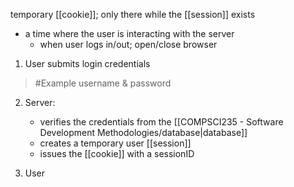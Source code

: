 temporary [[cookie]]; only there while the [[session]] exists
- a time where the user is interacting with the server
	- when user logs in/out; open/close browser

1. User submits login credentials
>	#Example 
>	username & password

2. Server:
	- verifies the credentials from the [[COMPSCI235 - Software Development Methodologies/database|database]]
	- creates a temporary user [[session]]
	- issues the [[cookie]] with a sessionID

3. User